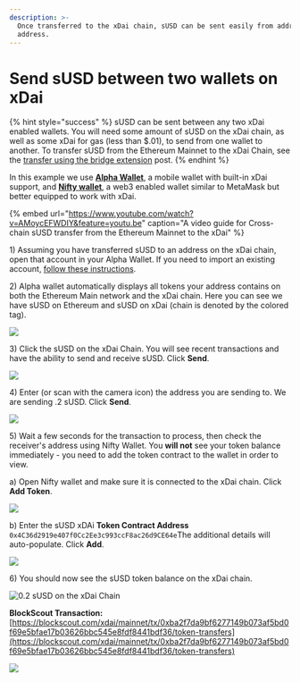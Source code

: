 ```yaml
---
description: >-
  Once transferred to the xDai chain, sUSD can be sent easily from address to
  address.
---
```


# Send sUSD between two wallets on xDai

{% hint style="success" %}
sUSD can be sent between any two xDai enabled wallets. You will need some amount of sUSD on the xDai chain, as well as some xDai for gas \(less than $.01\), to send from one wallet to another. To transfer sUSD from the Ethereum Mainnet to the xDai Chain, see the [transfer using the bridge extension](transfer-susd-through-the-bridge-extension.md) post.
{% endhint %}

In this example we use [**Alpha Wallet**](https://alphawallet.com/), a mobile wallet with built-in xDai support, and [**Nifty wallet**](https://chrome.google.com/webstore/detail/nifty-wallet/jbdaocneiiinmjbjlgalhcelgbejmnid?hl=en), a web3 enabled wallet similar to MetaMask but better equipped to work with xDai.

{% embed url="https://www.youtube.com/watch?v=AMoycEFWDIY&feature=youtu.be" caption="A video guide for Cross-chain sUSD transfer from the Ethereum Mainnet to the xDai" %}

1\) Assuming you have transferred sUSD to an address on the xDai chain, open that account in your Alpha Wallet. If you need to import an existing account, [follow these instructions](https://www.xdaichain.com/for-users/wallets/alpha-wallet/importing-an-existing-account-to-alpha-wallet).

2\) Alpha wallet automatically displays all tokens your address contains on both the Ethereum Main network and the xDai chain. Here you can see we have sUSD on Ethereum and sUSD on xDai \(chain is denoted by the colored tag\).

![](../../../.gitbook/assets/synth1.png)

3\) Click the sUSD on the xDai Chain. You will see recent transactions and have the ability to send and receive sUSD. Click **Send**.

![](../../../.gitbook/assets/send1%20%281%29.png)

4\) Enter \(or scan with the camera icon\) the address you are sending to. We are sending .2 sUSD. Click **Send**.

![](../../../.gitbook/assets/send2.png)

5\) Wait a few seconds for the transaction to process, then check the receiver's address using Nifty Wallet. You **will not** see your token balance immediately - you need to add the token contract to the wallet in order to view.

a\) Open Nifty wallet and make sure it is connected to the xDai chain. Click **Add Token**.

![](../../../.gitbook/assets/xdai1.png)

b\) Enter the sUSD xDAi **Token Contract Address** `0x4C36d2919e407f0Cc2Ee3c993ccF8ac26d9CE64e`The additional details will auto-populate. Click **Add**.

![](../../../.gitbook/assets/xdai_2.png)

6\) You should now see the sUSD token balance on the xDai chain.

![0.2 sUSD on the xDai Chain](../../../.gitbook/assets/xdai_3.png)

**BlockScout Transaction:**  
[https://blockscout.com/xdai/mainnet/tx/0xba2f7da9bf6277149b073af5bd0f69e5bfae17b03626bbc545e8fdf8441bdf36/token-transfers](https://blockscout.com/xdai/mainnet/tx/0xba2f7da9bf6277149b073af5bd0f69e5bfae17b03626bbc545e8fdf8441bdf36/token-transfers)

![](../../../.gitbook/assets/tx2.png)

